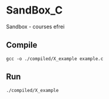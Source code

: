 # SandBox_C
Sandbox - courses efrei

## Compile

```
gcc -o ./compiled/X_example example.c
```

## Run

```
./compiled/X_example
```
